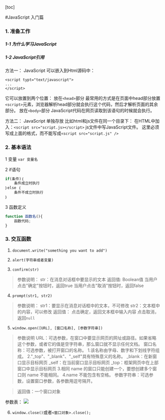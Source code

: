 ﻿[toc]

#JavaScript 入门篇

### 1. 准备工作
##### 1-1 为什么学习JavaScript


##### 1-2 JavaScript引用

方法一：
JavaScript 可以嵌入到Html源码中：
```
<script typt="text/javascript">
...
</script>
```
它可以放置到两个位置：
放在`<head>`部分
最常用的方式是在页面中head部分放置`<script>`元素，浏览器解析head部分就会执行这个代码，然后才解析页面的其余部分。
放在`<body>`部分
JavaScript代码在网页读取到该语句的时候就会执行。

方法二：
JavaScript 单独存放
比如html和js文件在同一个目录下：
在HTML中加入：`<script src="script.js></script>`
js文件中写JavaScript文件。
这里必须写成上面的格式，而不能写成`<script src="script.js" />`


### 2. 基本语法

1  变量
`var 变量名`

2  if语句
```javascript
if(条件)｛
	条件成立时执行
｝else ｛
	条件不成立时执行
｝
```

3  函数定义
```javascript
function 函数名(){
	函数代码;
}
```


### 3. 交互函数

1. `document.write("something you want to add")`

2. `alert(字符串或者变量)`


3. `confirm(str)`
> 参数说明：
> str：在消息对话框中要显示的文本
> 返回值: 
> Boolean值
> 当用户点击"确定"按钮时，返回true
> 当用户点击"取消"按钮时，返回false

4. `prompt(str1, str2)`
> 参数说明：
> str1：要显示在消息对话框中的文本，不可修改
> str2：文本框中的内容，可以修改
> 返回值：
> 点击确定，返回文本框中输入内容
> 点击取消，返回`null`


5. `window.open([URL], [窗口名称], [参数字符串])`

> 参数说明
> URL：可选参数，在窗口中要显示网页的网址或路径。如果省略这个参数，或者它的值是空字符串，那么窗口就不显示任何文档。
> 窗口名称：可选参数，被打开窗口的名称。
> 1.该名称由字母、数字和下划线字符组成。
> 2."_top"、"_blank"、"_self"具有特殊意义的名称。
> _blank：在新窗口显示目标网页
> _self：在当前窗口显示目标网页
> _top：框架网页中在上部窗口中显示目标网页
> 3.相同 name 的窗口只能创建一个，要想创建多个窗口则 name 不能相同。
> 4.name 不能包含有空格。
参数字符串：可选参数，设置窗口参数，各参数用逗号隔开。

> 返回值：一个窗口对象

参数表：
![](http://img.mukewang.com/52e3677900013d6a05020261.jpg)

6. `window.close()`或者`<窗口对象>.close();`


